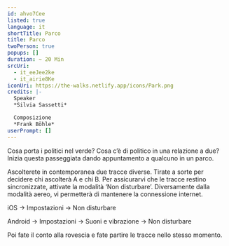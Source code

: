 ```yaml
---
id: ahvo7Cee
listed: true
language: it
shortTitle: Parco
title: Parco
twoPerson: true
popups: []
duration: ~ 20 Min
srcUri:
  - it_eeJee2ke
  - it_airie8Ke
iconUri: https://the-walks.netlify.app/icons/Park.png
credits: |-
  Speaker
  *Silvia Sassetti*

  Composizione
  *Frank Böhle*
userPrompt: []
---
```

Cosa porta i politici nel verde? Cosa c’è di politico in una relazione a due? Inizia questa passeggiata dando appuntamento a qualcuno in un parco. 

Ascolterete in contemporanea due tracce diverse. Tirate a sorte per decidere chi ascolterà A e chi B. Per assicurarvi che le tracce restino sincronizzate, attivate la modalità ‘Non disturbare’. Diversamente dalla modalità aereo, vi permetterà di mantenere la connessione internet.

iOS → Impostazioni → Non disturbare

Android → Impostazioni → Suoni e vibrazione → Non disturbare

Poi fate il conto alla rovescia e fate partire le tracce nello stesso momento.
